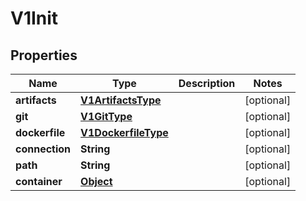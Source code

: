

# V1Init

## Properties

Name | Type | Description | Notes
------------ | ------------- | ------------- | -------------
**artifacts** | [**V1ArtifactsType**](V1ArtifactsType.md) |  |  [optional]
**git** | [**V1GitType**](V1GitType.md) |  |  [optional]
**dockerfile** | [**V1DockerfileType**](V1DockerfileType.md) |  |  [optional]
**connection** | **String** |  |  [optional]
**path** | **String** |  |  [optional]
**container** | [**Object**](.md) |  |  [optional]



